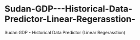 # Sudan-GDP---Historical-Data-Predictor-Linear-Regerasstion-
Sudan GDP - Historical Data Predictor (Linear Regerasstion)

